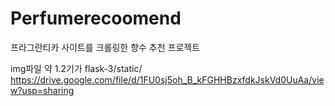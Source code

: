 # Perfumerecoomend
프라그란티카 사이트를 크롤링한 향수 추천 프로젝트

img파일 약 1.2기가 flask-3/static/  https://drive.google.com/file/d/1FU0sj5oh_B_kFGHHBzxfdkJskVd0UuAa/view?usp=sharing


